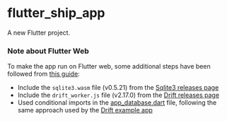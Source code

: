 # flutter_ship_app

A new Flutter project.


### Note about Flutter Web

To make the app run on Flutter web, some additional steps have been followed from [this guide](https://drift.simonbinder.eu/web/#examples):

- Include the `sqlite3.wasm` file (v0.5.21) from the [Sqlite3 releases page](https://github.com/simolus3/sqlite3.dart/releases)
- Include the `drift_worker.js` file (v2.17.0) from the [Drift releases page](https://github.com/simolus3/drift/releases)
- Used conditional imports in the [app_database.dart](lib/src/data/app_database.dart) file, following the same approach used by the [Drift example app](https://github.com/simolus3/drift/tree/develop/examples/app)


